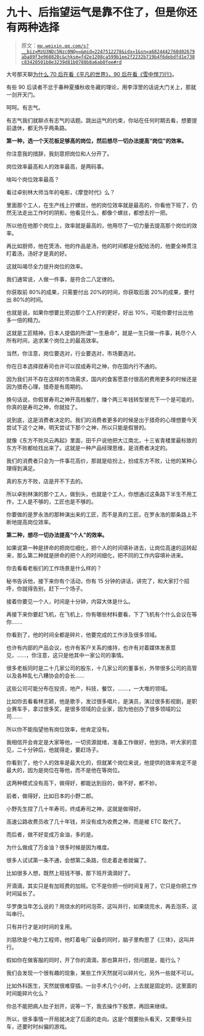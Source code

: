 # 九十、后指望运气是靠不住了，但是你还有两种选择

> 原文：[`mp.weixin.qq.com/s?__biz=MzU3NDc5Nzc0NQ==&mid=2247512278&idx=1&sn=a6824442760d02679aba89f3e960820c&chksm=fd2e1208ca599b1ee2f2232b719b4f6debdfd1e738c83420501b0e3239d81b0788b8a6ab0fee#rd`](http://mp.weixin.qq.com/s?__biz=MzU3NDc5Nzc0NQ==&mid=2247512278&idx=1&sn=a6824442760d02679aba89f3e960820c&chksm=fd2e1208ca599b1ee2f2232b719b4f6debdfd1e738c83420501b0e3239d81b0788b8a6ab0fee#rd)

大号那天聊[为什么 70 后在看《平凡的世界》，90 后在看《雪中悍刀行》](http://mp.weixin.qq.com/s?__biz=MzU0MjYwNDU2Mw==&mid=2247503588&idx=1&sn=284a905651d6c12cfd2a963a7f28aa7b&chksm=fb1aa298cc6d2b8e29bcaae0a772ba1ccfe6bccb437d31ba7fe6a5e0e5a0debf1c1e7392b070&scene=21#wechat_redirect)。 

有些 90 后读者不忿于春种夏播秋收冬藏的理论，用李淳罡的话说大门关上，那就一剑开天门。

呵呵。有志气。

有志气我们就聊点有志气的话题。跳出运气的约束，你站在任何时期去看，想要提前退休，都无外乎两条路。

**第一种，选一个天花板足够高的岗位，然后想尽一切办法提高“岗位”的效率。**

你注意我的措辞，我刻意把岗位和人分开了。 

岗位效率最高和人的效率最高，是两码事。 

啥叫个岗位效率最高？ 

看过卓别林大师当年的电影，《摩登时代》么？

里面那个工人，在生产线上拧螺丝，他的岗位效率就是最高的，你看他下班了，仍然无法走出工作时的阴影。他看见什么，都像个螺丝，都想去拧一把。

所以他在他那个岗位上，效率就是最高的，他用尽了一切力量去提高那个岗位的效率。

再比如厨师，他在煲汤，他的作品是汤，他的时间都是分配给汤的，他要全神贯注盯着汤，汤好才是真的好。

这就叫竭尽全力提升岗位的效率。

我们通常说，人做一件事，是符合二八定律的。

你获取前 80%的成果，只需要付出 20%的时间，你获取后面 20%的成果，要付出 80%的时间。 

也就是说，如果你想要比旁边那个工人拧的更好，好出 10%，可能你要付出比他多一倍的精力。 

这就是工匠精神，日本人提倡的所谓“一生悬命”，就是一生只做一件事，耗尽个人所有时间，追求某个岗位上的最高效率。

当然，你注意，岗位要选对，行业要选对，市场要选对。

你在日本选择捏寿司也许可以捏成寿司之神，你在国内行不通的。

因为我们并不存在这样的市场需求，国内的食客愿意付很高的费用更多的时候还是因为猎奇心理，猎奇是有周期的。

换句话说，你假冒寿司之神开高档餐厅，赚个两三年钱转型冒充下一个是可能的，你真的是寿司之神，你就挂了。

说到底，这是消费者决定的。我们的消费者更多的时候是出于猎奇的心理想要今天尝试下这个之神，明天尝试下那个之神，所以只能是假冒的。

就像《东方不败风云再起》里面，田千户说他把大江南北，十三省青楼里最标致的东方不败都给找出来了。这就是一种产品经理思维，是消费者决定的。

我们的消费者只会为一件事花高价，那就是给扮上，扮成东方不败，让他的某种心理得到满足。 

真的东方不败，店是开不下去的。 

所以卓别林演的那个工人，做到头，也就是个工人，你想通过这条路下半生不用工作，工人是不够的，工匠也是不够的。

你要做的是罗永浩的那种演出来的工匠，而不是真的工匠。在罗永浩的那条路上不断地提高岗位效率。

**第二种，想尽一切办法提高“个人”的效率。**

如果说第一种是拼命的把岗位细化，把个人的时间填补进去，让岗位高速的运转起来，那么第二种就是拼命的把个人的时间细化，把不同的工作内容填补进来。

你去看看老板们的工作场景是什么样的？

秘书告诉他，接下来你有个活动，你有 15 分钟的讲话，讲完了，和大家打个招呼，你就得告别，赶下一个场子。 

接着你要见一个人，时间是十分钟，内容大体是什么。 

再接下来你要赶飞机，在飞机上，你有哪些材料要看，下了飞机有个什么会议在等你.......

你看到了，他的时间全都是碎片，他要完成的工作涉及很多领域。

也许有内部的产品会议，也许有客户关系的维持，也许有对着媒体发表意见，......，你注意，这只是他其中一家公司的事情。

很多老板同时是二十几家公司的股东，十几家公司的董事长，外带很多公司的高管以及各种乱七八糟协会的会长......

这些公司可能分布在投资，地产，科技，餐饮，.......，一大堆的领域。

比如你去看看林志颖，他是歌手，发过很多唱片，是演员，演过很多影视剧，是职业赛车手，拿过很多奖，是很多领域的企业家，因为他创办了很多领域的公司....... 

所以你不能指望他有岗位效率，他肯定没有。 

我相信开会肯定是大家等他，一切资源就绪，准备工作做好，他到场，听大家的意见，二十分钟后，他就得走，要赶场子。 

你看到了，他个人的效率是最大化的，但就某个岗位来说，他提供的效率肯定不是最大的，因为是岗位在等他，而不是他在等岗位。

这两种模式没有高下，做得好，都能达到目的，做不好，都不妙。

前者，做得好，比如日本的小野二郎。 

小野先生捏了几十年寿司，终成寿司之神，这就是做得好。

高速公路收费员收了几十年钱，并没有成为收费之神，而是被 ETC 取代了。

而后者，做不好变成万金油，多的是。

为什么做成了万金油？很多时候是因为难度。

很多人试试第一条不通，会想第二条路，但走着走者就偏了。

比如很多人想，既然上班钱不够，那下班开滴滴好了。

开滴滴，其实只是有加班费的加班。它不是你把一份时间复用了，它只是你把工作时间延长了。

华罗庚当年怎么说的？用烧水的时间泡茶，这叫并行，如果烧完水，再去泡茶，这叫串行。

只有并行才是对时间的复用。 

刘慈欣是个电力工程师，他盯着电厂设备的同时，脑子里构思了《三体》，这叫并行。

假如你在做客服的同时，开了你的滴滴，那也算并行，但问题是，能行么？

我们会发现一个很有趣的现象，某些工作天然就可以碎片化，另外一些就不可以。 

比如外科医生，天然就很难穿插，一台手术几个小时，上去就是固定的，这里面的时间能碎片化么？ 

你总不能把病人肚子划开，说等一下，我去操作下股票，再回来继续。

所以，很多事情一开局就决定了后面的走向。这是个既要抬头看天，又要埋头拉车，还要时时纠偏的游戏。